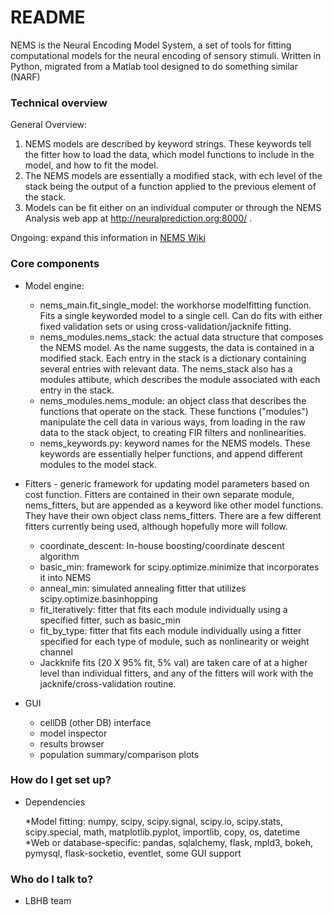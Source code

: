 # README #

NEMS is the Neural Encoding Model System, a set of tools for fitting computational models for the neural encoding of sensory stimuli.  Written in Python, migrated from a Matlab tool designed to do something similar (NARF)

### Technical overview ###

General Overview: 

1. NEMS models are described by keyword strings. These keywords tell the fitter how to load the data, which model functions to include in the model, and how to fit the model. 
2. The NEMS models are essentially a modified stack, with ech level of the stack being the output of a function applied to the previous element of the stack.  
3. Models can be fit either on an individual computer or through the NEMS Analysis web app at http://neuralprediction.org:8000/ .
 

Ongoing: expand this information in [NEMS Wiki](https://bitbucket.org/lbhb/nems/wiki/Home)

### Core components ###

* Model engine:
    * nems_main.fit_single_model: the workhorse modelfitting function. Fits a single keyworded model to a single cell. Can do fits with either fixed validation sets or using cross-validation/jacknife fitting.
    * nems_modules.nems_stack: the actual data structure that composes the NEMS model. As the name suggests, the data is contained in a modified stack. Each entry in the stack is a dictionary containing several entries with relevant data. The nems_stack also has a modules attibute, which describes the module associated with each entry in the stack. 
    * nems_modules.nems_module: an object class that describes the functions that operate on the stack. These functions ("modules") manipulate the cell data in various ways, from loading in the raw data to the stack object, to creating FIR filters and nonlinearities. 
    * nems_keywords.py: keyword names for the NEMS models. These keywords are essentially helper functions, and append different modules to the model stack.
    
* Fitters - generic framework for updating model parameters based on cost function. Fitters are contained in their own separate module, nems_fitters, but are appended as a keyword like other model functions. They have their own object class nems_fitters. There are a few different fitters currently being used, although hopefully more will follow.
    * coordinate_descent: In-house boosting/coordinate descent algorithm
    * basic_min: framework for scipy.optimize.minimize that incorporates it into NEMS
    * anneal_min: simulated annealing fitter that utilizes scipy.optimize.basinhopping
    * fit_iteratively: fitter that fits each module individually using a specified fitter, such as basic_min
    * fit_by_type: fitter that fits each module individually using a fitter specified for each type of module, such as nonlinearity or weight channel
    * Jackknife fits (20 X 95% fit, 5% val) are taken care of at a higher level than individual fitters, and any of the fitters will work with the jacknife/cross-validation routine.
    
* GUI
    * cellDB (other DB) interface
    * model inspector
    * results browser
    * population summary/comparison plots

### How do I get set up? ###

* Dependencies

    *Model fitting: numpy, scipy, scipy.signal, scipy.io, scipy.stats, scipy.special, math, matplotlib.pyplot, importlib, copy, os, datetime
    *Web or database-specific: pandas, sqlalchemy, flask, mpld3, bokeh, pymysql, flask-socketio, eventlet, some GUI support

### Who do I talk to? ###

* LBHB team